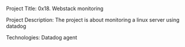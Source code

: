 Project Title: 0x18. Webstack monitoring

Project Description: 
	The project is about monitoring a linux server using datadog

Technologies:
	Datadog agent
